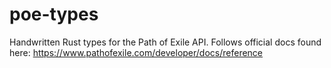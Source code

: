 # poe-types

Handwritten Rust types for the Path of Exile API. Follows official docs found here: https://www.pathofexile.com/developer/docs/reference
